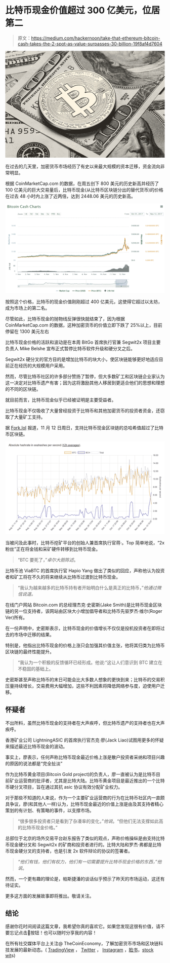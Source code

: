 # 比特币现金价值超过 300 亿美元，位居第二

> 原文：<https://medium.com/hackernoon/take-that-ethereum-bitcoin-cash-takes-the-2-spot-as-value-surpasses-30-billion-19f8af4d7604>

![](img/462803abe983a9bc5d44cf6e1739cfb5.png)

在过去的几天里，加密货币市场经历了有史以来最大规模的资本迁移，资金流向非常明显。

根据 CoinMarketCap.com 的数据，在周五创下 800 美元的历史新高并经历了 100 亿美元的巨大交易量后，比特币现金(从比特币区块链分出的替代货币)的价格在过去 48 小时内上涨了近两倍，达到 2448.06 美元的历史新高。

![](img/118c8cae1a34f4b91d7a2817fe04f7d5.png)

按照这个价格，比特币的现金价值刚刚超过 400 亿美元，这使得它超过以太坊，成为市场上的第二名。

尽管如此，比特币现金的抛物线反弹很快就结束了，因为根据 CoinMarketCap.com 的数据，这种加密货币的价值立即下跌了 25%以上，目前停留在 1300 美元左右

比特币现金价格的活跃和波动是在本周 BitGo 首席执行官兼 Segwit2x 项目主要负责人 Mike Belshe 宣布正式暂停比特币软件升级和硬分叉之后。

Segwit2x 硬分叉的官方目的是增加比特币的块大小，使区块链能够更好地适应目前正在经历的大规模用户采用。

然而，尽管比特币社区的许多部分赞扬了暂停，但大多数矿工和区块链企业家认为这一决定对比特币遗产有害；因为这将激励其他人移居到更适合他们的思想和理想的不同的区块链。

就目前而言，比特币现金似乎已经被证明是主要受益者。

比特币现金不仅吸收了大量曾经投资于比特币和其他加密货币的投资者资金，还窃取了大量矿工支持。

据 [Fork.lol](https://fork.lol/pow/hashrate) 报道，11 月 12 日周日，支持比特币现金区块链的总哈希值超过了比特币区块链。

![](img/07bb4d0ca64fdf9895dc03fca77a6021.png)

当被问及此事时，比特币挖矿平台的创始人兼首席执行官蒋·。Top 简单地说，“2x 粉丝”正在将金钱和采矿硬件转移到比特币现金。

> “BTC 要死了，”*卓尔大胆陈述*。

比特币池 ViaBTC 的首席执行官 Hapio Yang 做出了类似的回应，声称他认为投资者和矿工将在不久的将来继续从比特币过渡到比特币现金。

> “我认为越来越多的比特币持有者开始明白什么是真正的比特币，”*他通过微信说道。*

在线门户网站 Bitcoin.com 的总经理杰克·史密斯(Jake Smith)是比特币现金区块链的另一位支持者，该网站由区块大小增加倡导者和比特币先驱罗杰·维尔(Roger Ver)所有。

在一份声明中，史密斯表示，比特币现金的价值增长不仅仅是投机投资者在即将过去的市场中迁移的结果。

特别是，他指出比特币现金的价格上涨只会加强其价值主张，他将其归类为比特币区块链的最终性能提升。

> “我认为一个积极的反馈循环已经形成。他说:“这让人们意识到 BTC 建立在不稳固的基础上。

史密斯甚至声称比特币的末日可能会比大多数人想象的更快到来；比特币的交易积压量持续增长，交易费用大幅增加，这些不利因素将降低网络参与度，迫使用户迁移。

## 怀疑者

不出所料，虽然比特币现金的支持者在大声疾呼，但比特币遗产的支持者也在大声疾呼。

香港矿业公司 LightningASIC 的首席执行官杰克·廖(Jack Liao)试图用更多的怀疑来描述最近比特币现金的波动。

事实上，廖表示，任何声称比特币现金最近价格上涨是散户投资者采纳和项目兴趣的原因的说法都是“完全扯淡”

作为比特币黄金项目(Bitcoin Gold project)的负责人，廖一直被认为是比特币目前矿业运营商的批评者，尤其是比特大陆。比特币黄金项目是最近推出的一个比特币硬分叉项目，旨在通过其抗 asic 协议有效分配矿业权力。

对于那些不知道的人来说，作为一个主要矿业运营商的行为在比特币社区内一直颇具争议，廖(和其他人一样)认为，比特币现金最近的价值上涨是由及其支持者精心策划的有计划、有策略的事件，以支撑市场。

> “很多很多投资者只是看到了杂凑率的变化，”*他说*。“但他们无法支撑如此高的比特币现金价格。”

总部位于北京的场外交易平台赵东报告了类似的观点，声称价格操纵是由支持比特币现金硬分叉和 Segwit2x 的矿商和投资者进行的。比特大陆和罗杰·弗都是比特币现金硬分叉的支持者，也是引发 2x 软件辩论的协议的签署者。

> *“他们有钱，他们有权力，他们有一切需要提升比特币现金价格的东西，”他说*。

然而，一个更有趣的理论是，帕斯捷潘的谈话似乎预示了昨天的市场运动，这还有待证实。

更多这方面的发展故事即将推出。敬请关注。

## 结论

感谢你花时间阅读这篇文章，我希望你真的喜欢它。如果您发现这很有价值，请不要忘记点击👏按钮！也可以随时分享我的内容！

在所有社交媒体平台上关注@ TheCoinEconomy，了解加密货币市场和区块链科技发展的最新动态。( [TradingView](https://www.tradingview.com/u/thecoineconomy/) ， [Twitter](https://twitter.com/thecoineconomy) ， [Instagram](https://www.instagram.com/thecoineconomy/) ，[脸书](https://www.facebook.com/Thecoineconomy-353316841786257/)，[stock wit](https://stocktwits.com/TheCoinEconomy)s)